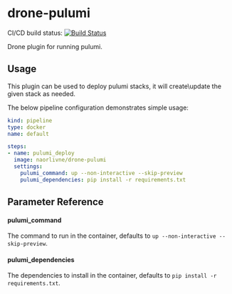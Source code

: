 # drone-pulumi

CI/CD build status: [![Build Status](https://cloud.drone.io/api/badges/naorlivne/drone-pulumi/status.svg)](https://cloud.drone.io/naorlivne/drone-pulumi)

Drone plugin for running pulumi.
## Usage

This plugin can be used to deploy pulumi stacks, it will create\update the given stack as needed.

The below pipeline configuration demonstrates simple usage:

```yaml
kind: pipeline
type: docker
name: default

steps:
- name: pulumi_deploy
  image: naorlivne/drone-pulumi
  settings:
    pulumi_command: up --non-interactive --skip-preview
    pulumi_dependencies: pip install -r requirements.txt

```

## Parameter Reference

#### pulumi_command

The command to run in the container, defaults to `up --non-interactive --skip-preview`.

#### pulumi_dependencies

The dependencies to install in the container, defaults to `pip install -r requirements.txt`.
